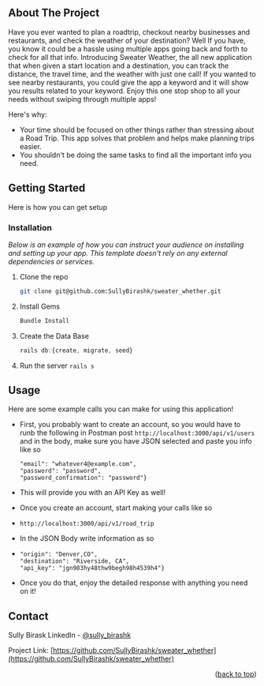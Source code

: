 ## About The Project

 Have you ever wanted to plan a roadtrip, checkout nearby businesses and restaurants, and check the weather of your destination? Well If you have, you know it could be a hassle using multiple apps going back and forth to check for all that info. Introducing Sweater Weather, the all new application that when given a start location and a destination, you can track the distance, the travel time, and the weather with just one call! If you wanted to see nearby restaurants, you could give the app a keyword and it will show you results related to your keyword. Enjoy this one stop shop to all your needs without swiping through multiple apps!

Here's why:
* Your time should be focused on other things rather than stressing about a Road Trip. This app solves that problem and helps make planning trips easier. 
* You shouldn't be doing the same tasks to find all the important info you need. 


## Getting Started

Here is how you can get setup

### Installation

_Below is an example of how you can instruct your audience on installing and setting up your app. This template doesn't rely on any external dependencies or services._

1. Clone the repo
   ```sh
   git clone git@github.com:SullyBirashk/sweater_whether.git
   ```
2. Install Gems
   ```sh
   Bundle Install
   ```
3. Create the Data Base
   ```js
   rails db:{create, migrate, seed}
   ```
 4. Run the server 
   ``` rails s ```

## Usage

Here are some example calls you can make for using this application!

- First, you probably want to create an account, so you would have to runb the following in Postman
   post ``` http://localhost:3000/api/v1/users ``` and in the body, make sure you have JSON selected and paste you info like so
    ``` {
  "email": "whatever4@example.com",
  "password": "password",
  "password_confirmation": "password"}
  ```
- This will provide you with an API Key as well!

- Once you create an account, start making your calls like so
- ``` http://localhost:3000/api/v1/road_trip ```
- In the JSON Body write information as so 
- ``` {
  "origin": "Denver,CO",
  "destination": "Riverside, CA",
  "api_key": "jgn983hy48thw9begh98h4539h4"} 
  ```
- Once you do that, enjoy the detailed response with anything you need on it!


## Contact

Sully Birask LinkedIn - [@sully_birashk](https://www.linkedin.com/in/sully-birashk-a33a15228/)

Project Link: [https://github.com/SullyBirashk/sweater_whether](https://github.com/SullyBirashk/sweater_whether)

<p align="right">(<a href="#top">back to top</a>)</p>
